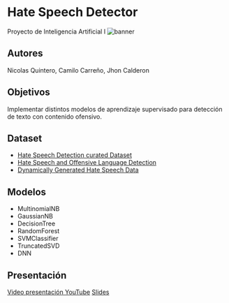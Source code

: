 # **Hate Speech Detector**
Proyecto de Inteligencia Artificial I
![banner](https://github.com/user-attachments/assets/bc4f182e-fd3f-42ae-a98e-b979a03b8b53)


## **Autores**
Nicolas Quintero, Camilo Carreño, Jhon Calderon

## **Objetivos**
Implementar distintos modelos de aprendizaje supervisado para detección de texto con contenido ofensivo.

## **Dataset**
* [Hate Speech Detection curated Dataset](https://www.kaggle.com/datasets/waalbannyantudre/hate-speech-detection-curated-dataset)
* [Hate Speech and Offensive Language Detection](https://www.kaggle.com/datasets/thedevastator/hate-speech-and-offensive-language-detection)
* [Dynamically Generated Hate Speech Data](https://www.kaggle.com/datasets/usharengaraju/dynamically-generated-hate-speech-dataset)

## **Modelos**
* MultinomialNB
* GaussianNB
* DecisionTree
* RandomForest
* SVMClassifier
* TruncatedSVD
* DNN

## **Presentación**
[Video presentación YouTube](https://youtu.be/-Nh4KLeW8Bk)
[Slides](https://docs.google.com/presentation/d/1G5hc2QpQvbMuM6wdAZZJa7Nm99A2AJaj/edit?usp=sharing&ouid=116767577113002104216&rtpof=true&sd=true)

